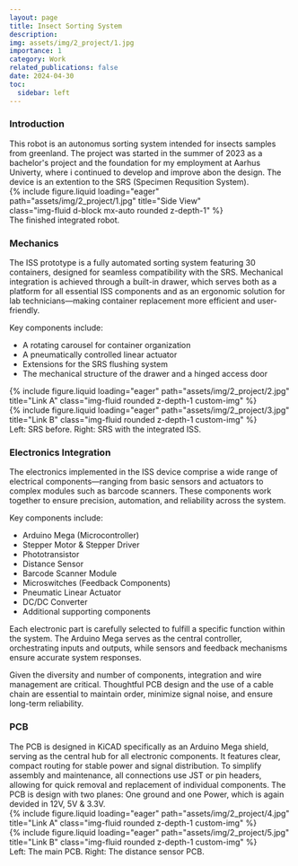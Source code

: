 ```yaml
---
layout: page
title: Insect Sorting System
description: 
img: assets/img/2_project/1.jpg
importance: 1
category: Work
related_publications: false
date: 2024-04-30
toc:
  sidebar: left
---
```


<h3>Introduction</h3>
This robot is an autonomus sorting system intended for insects samples from greenland. The project was started in the summer of 2023 as a bachelor's project and the foundation for my employment at Aarhus Univerty, where i continued to develop and improve abon the design. The device is an extention to the SRS (Specimen Requsition System).

<div class="row">
  <div class="col-sm mt-3 mt-md-0">
    <div class="mx-auto" style="max-width: 400px;">
      {% include figure.liquid loading="eager" path="assets/img/2_project/1.jpg" title="Side View" class="img-fluid d-block mx-auto rounded z-depth-1" %}
    </div>
  </div>
</div>
<div class="caption">
    The finished integrated robot.
</div>

<h3>Mechanics</h3>
The ISS prototype is a fully automated sorting system featuring 30 containers, designed for seamless compatibility with the SRS. Mechanical integration is achieved through a built-in drawer, which serves both as a platform for all essential ISS components and as an ergonomic solution for lab technicians—making container replacement more efficient and user-friendly.

Key components include:

- A rotating carousel for container organization
- A pneumatically controlled linear actuator
- Extensions for the SRS flushing system
- The mechanical structure of the drawer and a hinged access door

<div class="row">
    <div class="col-sm mt-3 mt-md-0">
        {% include figure.liquid loading="eager" path="assets/img/2_project/2.jpg" title="Link A" class="img-fluid rounded z-depth-1 custom-img" %}
    </div>
    <div class="col-sm mt-3 mt-md-0">
        {% include figure.liquid loading="eager" path="assets/img/2_project/3.jpg" title="Link B" class="img-fluid rounded z-depth-1 custom-img" %}
    </div>
</div>
<div class="caption">
    Left: SRS before. Right: SRS with the integrated ISS.
</div>


<h3>Electronics Integration</h3>
The electronics implemented in the ISS device comprise a wide range of electrical components—ranging from basic sensors and actuators to complex modules such as barcode scanners. These components work together to ensure precision, automation, and reliability across the system.

Key components include:

- Arduino Mega (Microcontroller)
- Stepper Motor & Stepper Driver
- Phototransistor
- Distance Sensor
- Barcode Scanner Module
- Microswitches (Feedback Components)
- Pneumatic Linear Actuator
- DC/DC Converter
- Additional supporting components

Each electronic part is carefully selected to fulfill a specific function within the system. The Arduino Mega serves as the central controller, orchestrating inputs and outputs, while sensors and feedback mechanisms ensure accurate system responses.

Given the diversity and number of components, integration and wire management are critical. Thoughtful PCB design and the use of a cable chain are essential to maintain order, minimize signal noise, and ensure long-term reliability.

<h3>PCB</h3>
The PCB is designed in KiCAD specifically as an Arduino Mega shield, serving as the central hub for all electronic components. It features clear, compact routing for stable power and signal distribution. To simplify assembly and maintenance, all connections use JST or pin headers, allowing for quick removal and replacement of individual components. The PCB is design with two planes: One ground and one Power, which is again devided in 12V, 5V & 3.3V.


<div class="row">
    <div class="col-sm mt-3 mt-md-0">
        {% include figure.liquid loading="eager" path="assets/img/2_project/4.jpg" title="Link A" class="img-fluid rounded z-depth-1 custom-img" %}
    </div>
    <div class="col-sm mt-3 mt-md-0">
        {% include figure.liquid loading="eager" path="assets/img/2_project/5.jpg" title="Link B" class="img-fluid rounded z-depth-1 custom-img" %}
    </div>
</div>
<div class="caption">
    Left: The main PCB. Right: The distance sensor PCB.
</div>




